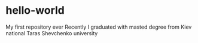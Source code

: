 # hello-world
My first repository ever
Recently I graduated with masted degree from Kiev national Taras Shevchenko university
